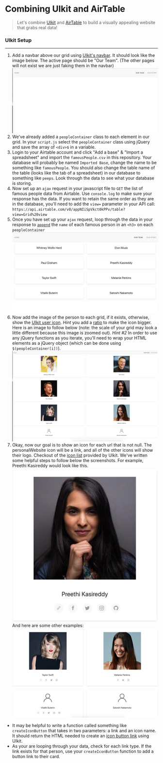 # Combining UIkit and AirTable
> Let's combine [UIkit](https://getuikit.com) and [AirTable](https://airtable.com/) to build a visually appealing website that grabs real data!

### UIkit Setup
---
1. Add a navbar above our grid using [UIkit's navbar](https://getuikit.com/docs/navbar). It should look like the image below. The active page should be "Our Team". (The other pages will not exist we are just faking them in the navbar)
    ![navbar-image](images/nav-bar.png)
1. We've already added a `peopleContainer` class to each element in our grid. In your `script.js` select the `peopleContainer` class using jQuery and save the array of `<div>`s in a variable.
1. Login to your Airtable account and click "Add a base" & "Import a spreadsheet" and import the `famousPeople.csv` in this repository. Your database will probably be named `Imported Base`, change the name to be something like `famousPeople`. You should also change the table name of the table (looks like the tab of a spreadsheet) in our database to something like `peeps`. Look through the data to see what your database is storing.
1. Now set up an `ajax` request in your javascript file to `GET` the list of famous people data from Airtable. Use `console.log` to make sure your response has the data. If you want to retain the same order as they are in the database, you'll need to add the `view=` parameter in your API call: `https://api.airtable.com/v0/appNIiSpVkct0kPPv/table?view=Grid%20view`
1. Once you have set up your `ajax` request, loop through the data in your response to [`append`](http://api.jquery.com/append/) the `name` of each famous person in an `<h3>` on each `peopleContainer`
  ![names-grid](images/names-grid.png)
1. Now add the image of the person to each grid, if it exists, otherwise, show the [UIkit user icon](https://getuikit.com/docs/icon). *Hint* you add a [ratio](https://getuikit.com/docs/icon#ratio) to make the icon bigger. Here is an image to follow below (note: the scale of your grid may look a little different because this image is zoomed out). *Hint #2* In order to use any jQuery functions as you iterate, you'll need to wrap your HTML elements as a jQuery object (which can be done using `$(peopleContainer[i])`).
  ![names-photos-grid](images/names-photos-grid.png)
1. Okay, now our goal is to show an icon for each url that is not null. The personalWebsite icon will be a link, and all of the other icons will show their logo. Checkout of the [icon list](https://getuikit.com/docs/icon) provided by UIkit. We've written some helpful steps to follow below the screenshots.
    For example, Preethi Kasireddy would look like this.
    ![preethi](images/preethi.png)
    And here are some other examples:
    ![more-examples](images/more-examples.png)
  - It may be helpful to write a function called something like `createIconButton` that takes in two parameters: a link and an icon name. It should return the HTML needed to create an [icon button link](https://getuikit.com/docs/icon#button-modifier) using UIkit.
  - As your are looping through your data, check for each link type. If the link exists for that person, use your `createIconButton` function to add a button link to their card. 








